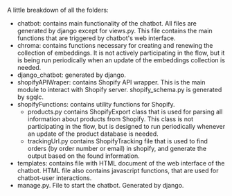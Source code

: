 A little breakdown of all the folders:

- chatbot: contains main functionality of the chatbot. All files are generated by django except for views.py. This file contains the main functions that are triggered by chatbot's web interface.
- chroma: contains functions necessary for creating and renewing the collection of embeddings. It is not actively participating in the flow, but it is being run periodically when an update of the embeddings collection is needed.
- django_chatbot: generated by django.
- shopifyAPIWraper: contains Shopify API wrapper. This is the main module to interact with Shopify server. shopify_schema.py is generated by sgqlc.
- shopifyFunctions: contains utility functions for Shopify.
  - products.py contains ShopifyExport class that is used for parsing all information about products from Shopify. This class is not participating in the flow, but is designed to run periodically whenever an update of the product database is needed.
  - trackingUrl.py contains ShopifyTracking file that is used to find orders (by order number or email) in shopify, and generate the output based on the found information.
- templates: contains file with HTML document of the web interface of the chatbot. HTML file also contains javascript functions, that are used for chatbot-user interactions.
- manage.py. File to start the chatbot. Generated by django.
